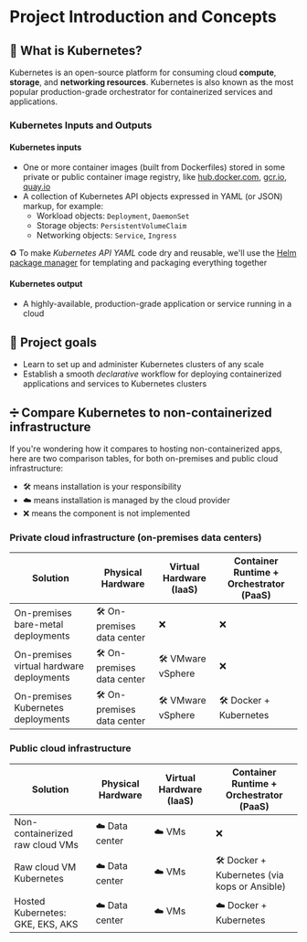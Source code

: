 # Project Introduction and Concepts

## 🤔 What is Kubernetes?

Kubernetes is an open-source platform for consuming cloud **compute**, **storage**, and **networking resources**. Kubernetes is also known as the most popular production-grade orchestrator for containerized services and applications.

### Kubernetes Inputs and Outputs

#### Kubernetes inputs

- One or more container images (built from Dockerfiles) stored in some private or public container image registry, like [hub.docker.com](https://hub.docker.com/), [gcr.io](https://cloud.google.com/container-registry/), [quay.io](https://quay.io/)
- A collection of Kubernetes API objects expressed in YAML (or JSON) markup, for example:
  - Workload objects: `Deployment`, `DaemonSet`
  - Storage objects: `PersistentVolumeClaim`
  - Networking objects: `Service`, `Ingress`

♻️ To make *Kubernetes API YAML* code dry and reusable, we'll use the [Helm package manager](https://helm.sh) for templating and packaging everything together

#### Kubernetes output

- A highly-available, production-grade application or service running in a cloud

## 📌 Project goals

- Learn to set up and administer Kubernetes clusters of any scale
- Establish a smooth *declarative* workflow for deploying containerized applications and services to Kubernetes clusters

## ➗ Compare Kubernetes to non-containerized infrastructure

If you're wondering how it compares to hosting non-containerized apps, here are two comparison tables, for both on-premises and public cloud infrastructure:

- 🛠 means installation is your responsibility
- ☁️ means installation is managed by the cloud provider
- ❌ means the component is not implemented

### Private cloud infrastructure (on-premises data centers)

| Solution | Physical Hardware | Virtual Hardware (IaaS) | Container Runtime + Orchestrator (PaaS) |
| --- | --- | --- | --- |
| On-premises bare-metal deployments | 🛠 On-premises data center | ❌ | ❌ |
| On-premises virtual hardware deployments | 🛠 On-premises data center | 🛠 VMware vSphere | ❌ |
| On-premises Kubernetes deployments | 🛠 On-premises data center | 🛠 VMware vSphere | 🛠 Docker + Kubernetes |

### Public cloud infrastructure

| Solution | Physical Hardware | Virtual Hardware (IaaS) | Container Runtime + Orchestrator (PaaS) |
| --- | --- | --- | --- |
| Non-containerized raw cloud VMs | ☁️ Data center | ☁️ VMs | ❌ |
| Raw cloud VM Kubernetes | ☁️ Data center | ☁️ VMs | 🛠 Docker + Kubernetes (via kops or Ansible) |
| Hosted Kubernetes: GKE, EKS, AKS | ☁️ Data center | ☁️ VMs | ☁️ Docker + Kubernetes |
